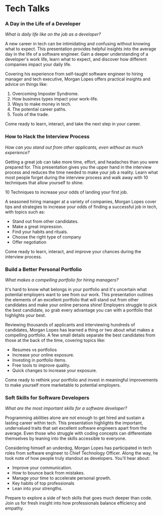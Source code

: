 # Tech Talks

### A Day in the Life of a Developer

_What is daily life like on the job as a developer?_

A new career in tech can be intimidating and confusing without knowing what to expect. This presentation provides helpful insights into the average day in the life of a software engineer. Gain a deeper understanding of a developer's work life, learn what to expect, and discover how different companies impact your daily life.

Covering his experience from self-taught software engineer to hiring manager and tech executive, Morgan Lopes offers practical insights and advice on things like:

1. Overcoming Imposter Syndrome.
2. How business types impact your work-life.
3. Ways to make money in tech.
4. The potential career paths.
5. Tools of the trade.

Come ready to learn, interact, and take the next step in your career.

### How to Hack the Interview Process

_How can you stand out from other applicants, even without as much experience?_

Getting a great job can take more time, effort, and headaches than you were prepared for. This presentation gives you the upper hand in the interview process and reduces the time needed to make your job a reality. Learn what most people forget during the interview process and walk away with 10 techniques that allow yourself to shine.

10 Techniques to increase your odds of landing your first job.

A seasoned hiring manager at a variety of companies, Morgan Lopes cover tips and strategies to increase your odds of finding a successful job in tech, with topics such as:

* Stand out from other candidates.
* Make a great impression.
* Find your habits and rituals.
* Choose the right type of company
* Offer negotiation

Come ready to learn, interact, and improve your chances during the interview process.

### Build a Better Personal Portfolio

_What makes a compelling portfolio for hiring managers?_

It's hard to know what belongs in your portfolio and it's uncertain what potential employers want to see from our work. This presentation outlines the elements of an excellent portfolio that will stand out from other candidates and make your online persona shine! Employers struggle to pick the best candidate, so grab every advantage you can with a portfolio that highlights your best.

Reviewing thousands of applicants and interviewing hundreds of candidates, Morgan Lopes has learned a thing or two about what makes a compelling portfolio. A few small details separate the best candidates from those at the back of the time, covering topics like:

* Resumes vs portfolios
* Increase your online exposure.
* Investing in portfolio items.
* Free tools to improve quality.
* Quick changes to increase your exposure.

Come ready to rethink your portfolio and invest in meaningful improvements to make yourself more marketable to potential employers.

### Soft Skills for Software Developers

_What are the most important skills for a software developer?_

Programming abilities alone are not enough to get hired and sustain a lasting career within tech. This presentation highlights the important, undervalued traits that set excellent software engineers apart from the average. Even those who struggle with coding concepts can differentiate themselves by leaning into the skills accessible to everyone.

Considering himself an underdog, Morgan Lopes has participated in tech roles from software engineer to Chief Technology Officer. Along the way, he took note of how people truly standout as developers. You'll hear about:

* Improve your communication.
* How to bounce back from mistakes.
* Manage your time to accelerate personal growth.
* Key habits of top professionals
* Lean into your strengths.

Prepare to explore a side of tech skills that goes much deeper than code. Join us for fresh insight into how professionals balance efficiency and empathy.
